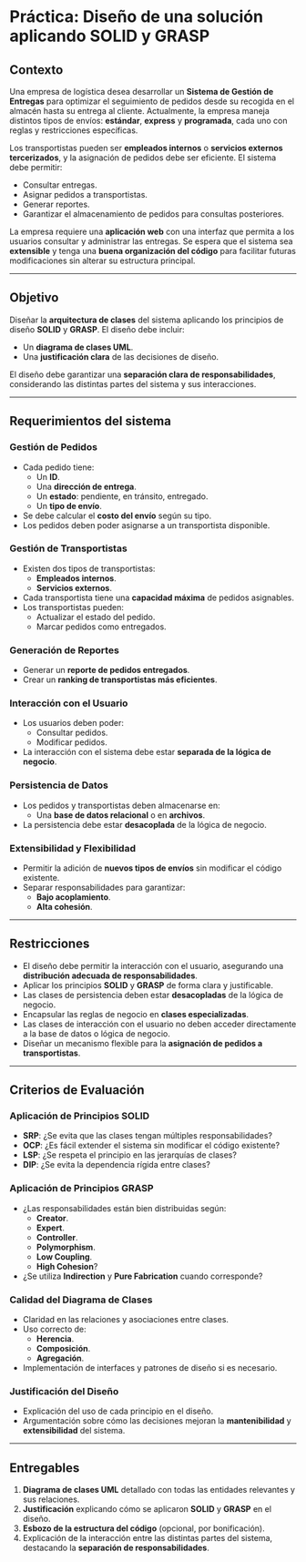 # Práctica: Diseño de una solución aplicando SOLID y GRASP

## Contexto

Una empresa de logística desea desarrollar un **Sistema de Gestión de Entregas** para optimizar el seguimiento de pedidos desde su recogida en el almacén hasta su entrega al cliente. Actualmente, la empresa maneja distintos tipos de envíos: **estándar**, **express** y **programada**, cada uno con reglas y restricciones específicas.

Los transportistas pueden ser **empleados internos** o **servicios externos tercerizados**, y la asignación de pedidos debe ser eficiente. El sistema debe permitir:

- Consultar entregas.
- Asignar pedidos a transportistas.
- Generar reportes.
- Garantizar el almacenamiento de pedidos para consultas posteriores.

La empresa requiere una **aplicación web** con una interfaz que permita a los usuarios consultar y administrar las entregas. Se espera que el sistema sea **extensible** y tenga una **buena organización del código** para facilitar futuras modificaciones sin alterar su estructura principal.

---

## Objetivo

Diseñar la **arquitectura de clases** del sistema aplicando los principios de diseño **SOLID** y **GRASP**. El diseño debe incluir:

- Un **diagrama de clases UML**.
- Una **justificación clara** de las decisiones de diseño.

El diseño debe garantizar una **separación clara de responsabilidades**, considerando las distintas partes del sistema y sus interacciones.

---

## Requerimientos del sistema

### Gestión de Pedidos

- Cada pedido tiene:
  - Un **ID**.
  - Una **dirección de entrega**.
  - Un **estado**: pendiente, en tránsito, entregado.
  - Un **tipo de envío**.
- Se debe calcular el **costo del envío** según su tipo.
- Los pedidos deben poder asignarse a un transportista disponible.

### Gestión de Transportistas

- Existen dos tipos de transportistas:
  - **Empleados internos**.
  - **Servicios externos**.
- Cada transportista tiene una **capacidad máxima** de pedidos asignables.
- Los transportistas pueden:
  - Actualizar el estado del pedido.
  - Marcar pedidos como entregados.

### Generación de Reportes

- Generar un **reporte de pedidos entregados**.
- Crear un **ranking de transportistas más eficientes**.

### Interacción con el Usuario

- Los usuarios deben poder:
  - Consultar pedidos.
  - Modificar pedidos.
- La interacción con el sistema debe estar **separada de la lógica de negocio**.

### Persistencia de Datos

- Los pedidos y transportistas deben almacenarse en:
  - Una **base de datos relacional** o en **archivos**.
- La persistencia debe estar **desacoplada** de la lógica de negocio.

### Extensibilidad y Flexibilidad

- Permitir la adición de **nuevos tipos de envíos** sin modificar el código existente.
- Separar responsabilidades para garantizar:
  - **Bajo acoplamiento**.
  - **Alta cohesión**.

---

## Restricciones

- El diseño debe permitir la interacción con el usuario, asegurando una **distribución adecuada de responsabilidades**.
- Aplicar los principios **SOLID** y **GRASP** de forma clara y justificable.
- Las clases de persistencia deben estar **desacopladas** de la lógica de negocio.
- Encapsular las reglas de negocio en **clases especializadas**.
- Las clases de interacción con el usuario no deben acceder directamente a la base de datos o lógica de negocio.
- Diseñar un mecanismo flexible para la **asignación de pedidos a transportistas**.

---

## Criterios de Evaluación

### Aplicación de Principios SOLID

- **SRP**: ¿Se evita que las clases tengan múltiples responsabilidades?
- **OCP**: ¿Es fácil extender el sistema sin modificar el código existente?
- **LSP**: ¿Se respeta el principio en las jerarquías de clases?
- **DIP**: ¿Se evita la dependencia rígida entre clases?

### Aplicación de Principios GRASP

- ¿Las responsabilidades están bien distribuidas según:
  - **Creator**.
  - **Expert**.
  - **Controller**.
  - **Polymorphism**.
  - **Low Coupling**.
  - **High Cohesion**?
- ¿Se utiliza **Indirection** y **Pure Fabrication** cuando corresponde?

### Calidad del Diagrama de Clases

- Claridad en las relaciones y asociaciones entre clases.
- Uso correcto de:
  - **Herencia**.
  - **Composición**.
  - **Agregación**.
- Implementación de interfaces y patrones de diseño si es necesario.

### Justificación del Diseño

- Explicación del uso de cada principio en el diseño.
- Argumentación sobre cómo las decisiones mejoran la **mantenibilidad** y **extensibilidad** del sistema.

---

## Entregables

1. **Diagrama de clases UML** detallado con todas las entidades relevantes y sus relaciones.
2. **Justificación** explicando cómo se aplicaron **SOLID** y **GRASP** en el diseño.
3. **Esbozo de la estructura del código** (opcional, por bonificación).
4. Explicación de la interacción entre las distintas partes del sistema, destacando la **separación de responsabilidades**.
